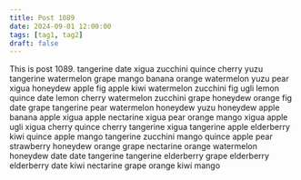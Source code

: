 ```yaml
---
title: Post 1089
date: 2024-09-01 12:00:00
tags: [tag1, tag2]
draft: false
---
```

This is post 1089.
tangerine
date
xigua
zucchini
quince
cherry
yuzu
tangerine
watermelon
grape
mango
banana
orange
watermelon
yuzu
pear
xigua
honeydew
apple
fig
apple
kiwi
watermelon
zucchini
fig
ugli
lemon
quince
date
lemon
cherry
watermelon
zucchini
grape
honeydew
orange
fig
date
grape
tangerine
pear
watermelon
honeydew
yuzu
honeydew
apple
banana
apple
xigua
apple
nectarine
xigua
pear
orange
mango
xigua
apple
ugli
xigua
cherry
quince
cherry
tangerine
xigua
tangerine
apple
elderberry
kiwi
quince
apple
mango
tangerine
zucchini
mango
quince
apple
pear
strawberry
honeydew
orange
grape
nectarine
orange
watermelon
honeydew
date
date
tangerine
tangerine
elderberry
grape
elderberry
elderberry
date
kiwi
nectarine
grape
orange
kiwi
mango
